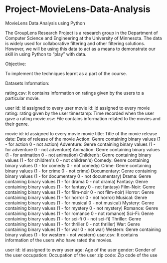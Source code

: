 # Project-MovieLens-Data-Analysis
MovieLens Data Analysis using Python

The GroupLens Research Project is a research group in the Department of Computer Science and Engineering at the University of Minnesota. The data is widely used for collaborative filtering and other filtering solutions. However, we will be using this data to act as a means to demonstrate our skill in using Python to “play” with data.

Objective:

To implement the techniques learnt as a part of the course.

Datasets Information:

rating.csv: It contains information on ratings given by the users to a particular movie.

user id: id assigned to every user
movie id: id assigned to every movie
rating: rating given by the user
timestamp: Time recorded when the user gave a rating
movie.csv: File contains information related to the movies and their genre.

movie id: id assigned to every movie
movie title: Title of the movie
release date: Date of release of the movie
Action: Genre containing binary values (1 - for action 0 - not action)
Adventure: Genre containing binary values (1 - for adventure 0 - not adventure)
Animation: Genre containing binary values (1 - for animation 0 - not animation)
Children’s: Genre containing binary values (1 - for children's 0 - not children's)
Comedy: Genre containing binary values (1 - for comedy 0 - not comedy)
Crime: Genre containing binary values (1 - for crime 0 - not crime)
Documentary: Genre containing binary values (1 - for documentary 0 - not documentary)
Drama: Genre containing binary values (1 - for drama 0 - not drama)
Fantasy: Genre containing binary values (1 - for fantasy 0 - not fantasy)
Film-Noir: Genre containing binary values (1 - for film-noir 0 - not film-noir)
Horror: Genre containing binary values (1 - for horror 0 - not horror)
Musical: Genre containing binary values (1 - for musical 0 - not musical)
Mystery: Genre containing binary values (1 - for mystery 0 - not mystery)
Romance: Genre containing binary values (1 - for romance 0 - not romance)
Sci-Fi: Genre containing binary values (1 - for sci-fi 0 - not sci-fi)
Thriller: Genre containing binary values (1 - for thriller 0 - not thriller)
War: Genre containing binary values (1 - for war 0 - not war)
Western: Genre containing binary values (1 - for western - not western)
user.csv: It contains information of the users who have rated the movies.

user id: id assigned to every user
age: Age of the user
gender: Gender of the user
occupation: Occupation of the user
zip code: Zip code of the use
